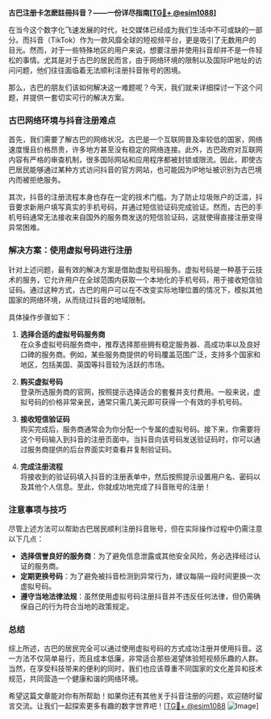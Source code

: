 **古巴注册卡怎麽註冊抖音？——一份详尽指南[[TG💪+ @esim1088](https://t.me/s/esim1088)]**

在当今这个数字化飞速发展的时代，社交媒体已经成为我们生活中不可或缺的一部分。而抖音（TikTok）作为一款风靡全球的短视频平台，更是吸引了无数用户的目光。然而，对于一些特殊地区的用户来说，想要注册并使用抖音却并不是一件轻松的事情。尤其是对于古巴的居民而言，由于网络环境的限制以及国际IP地址的访问问题，他们往往面临着无法顺利注册抖音账号的困境。

那么，古巴的朋友们该如何解决这一难题呢？今天，我们就来详细探讨一下这个问题，并提供一套切实可行的解决方案。

### 古巴网络环境与抖音注册难点

首先，我们需要了解古巴的网络状况。古巴是一个互联网普及率较低的国家，网络速度慢且价格昂贵，许多地方甚至没有稳定的网络连接。此外，古巴政府对互联网内容有严格的审查机制，很多国际网站和应用程序都被封锁或限流。因此，即使古巴居民能够通过某种方式访问抖音的官方网站，也可能因为IP地址被识别为古巴境内而被拒绝服务。

其次，抖音的注册流程本身也存在一定的技术门槛。为了防止垃圾账户的泛滥，抖音要求新用户填写真实的手机号码，并通过短信验证码完成验证。然而，古巴的手机号码通常无法接收来自国外的服务商发送的短信验证码，这就使得直接注册变得异常困难。

### 解决方案：使用虚拟号码进行注册

针对上述问题，最有效的解决方案是借助虚拟号码服务。虚拟号码是一种基于云技术的服务，它允许用户在全球范围内获取一个本地化的手机号码，用于接收短信验证码。通过这种方式，古巴的用户可以在不改变实际地理位置的情况下，模拟其他国家的网络环境，从而绕过抖音的地域限制。

具体操作步骤如下：

1. **选择合适的虚拟号码服务商**  
   在众多虚拟号码服务商中，推荐选择那些拥有稳定服务器、高成功率以及良好口碑的服务商。例如，某些服务商提供的号码覆盖范围广泛，支持多个国家和地区，包括美国、英国等抖音较为活跃的市场。

2. **购买虚拟号码**  
   登录所选服务商的官网，按照提示选择适合的套餐并支付费用。一般来说，虚拟号码的价格非常亲民，通常只需几美元即可获得一个有效的手机号码。

3. **接收短信验证码**  
   购买完成后，服务商通常会为你分配一个专属的虚拟号码。接下来，你需要将这个号码输入到抖音的注册页面中。当抖音向该号码发送验证码时，你可以通过服务商提供的后台界面实时查看并复制验证码。

4. **完成注册流程**  
   将接收到的验证码填入抖音的注册表单中，然后按照提示设置用户名、密码以及其他个人信息。至此，你就成功地完成了抖音账号的注册！

### 注意事项与技巧

尽管上述方法可以帮助古巴居民顺利注册抖音账号，但在实际操作过程中仍需注意以下几点：

- **选择信誉良好的服务商**：为了避免信息泄露或其他安全风险，务必选择经过认证的服务商。
- **定期更换号码**：为了避免被抖音检测到异常行为，建议每隔一段时间更换一次虚拟号码。
- **遵守当地法律法规**：虽然使用虚拟号码注册抖音并不违反任何法律，但仍需确保自己的行为符合当地的政策规定。

### 总结

综上所述，古巴的居民完全可以通过使用虚拟号码的方式成功注册并使用抖音。这一方法不仅简单易行，而且成本低廉，非常适合那些渴望体验短视频乐趣的人群。当然，在享受科技带来的便利的同时，我们也应该尊重不同国家的文化差异和技术规范，共同营造一个健康和谐的网络环境。

希望这篇文章能对你有所帮助！如果你还有其他关于抖音注册的问题，欢迎随时留言交流。让我们一起探索更多有趣的数字世界吧！[[TG💪+ @esim1088](https://t.me/s/esim1088) ![Image](https://i.postimg.cc/4NQfJmqS/Snipaste-2025-05-13-00-14-12.png)]